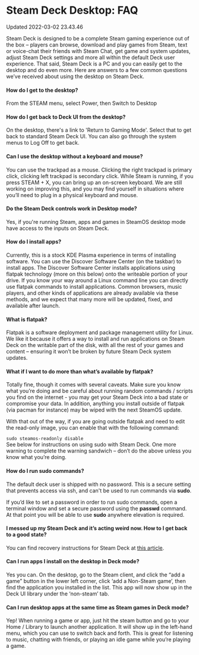 # Steam Deck Desktop: FAQ
Updated 2022-03-02 23.43.46

Steam Deck is designed to be a complete Steam gaming experience out of the box – players can browse, download and play games from Steam, text or voice-chat their friends with Steam Chat, get game and system updates, adjust Steam Deck settings and more all within the default Deck user experience. That said, Steam Deck is a PC and you can easily get to the desktop and do even more. Here are answers to a few common questions we’ve received about using the desktop on Steam Deck.  
  
#### How do I get to the desktop?
  
  
From the STEAM menu, select Power, then Switch to Desktop  
  
#### How do I get back to Deck UI from the desktop?
  
  
On the desktop, there's a link to 'Return to Gaming Mode'. Select that to get back to standard Steam Deck UI. You can also go through the system menus to Log Off to get back.  
  
#### Can I use the desktop without a keyboard and mouse?
  
  
You can use the trackpad as a mouse. Clicking the right trackpad is primary click, clicking left trackpad is secondary click. While Steam is running, if you press STEAM + X, you can bring up an on-screen keyboard. We are still working on improving this, and you may find yourself in situations where you’ll need to plug in a physical keyboard and mouse.   
  
#### Do the Steam Deck controls work in Desktop mode?
  
  
Yes, if you're running Steam, apps and games in SteamOS desktop mode have access to the inputs on Steam Deck.  
  
#### How do I install apps?
  
  
Currently, this is a stock KDE Plasma experience in terms of installing software. You can use the Discover Software Center (on the taskbar) to install apps. The Discover Software Center installs applications using flatpak technology (more on this below) onto the writeable portion of your drive. If you know your way around a Linux command line you can directly use flatpak commands to install applications. Common browsers, music players, and other kinds of applications are already available via these methods, and we expect that many more will be updated, fixed, and available after launch.  
  
#### What is flatpak?
  
  
Flatpak is a software deployment and package management utility for Linux. We like it because it offers a way to install and run applications on Steam Deck on the writable part of the disk, with all the rest of your games and content – ensuring it won’t be broken by future Steam Deck system updates.  
  
#### What if I want to do more than what’s available by flatpak?
  
  
Totally fine, though it comes with several caveats. Make sure you know what you’re doing and be careful about running random commands / scripts you find on the internet - you may get your Steam Deck into a bad state or compromise your data. In addition, anything you install outside of flatpak (via pacman for instance) may be wiped with the next SteamOS update.  
  
With that out of the way, if you are going outside flatpak and need to edit the read-only image, you can enable that with the following command:   
  
`sudo steamos-readonly disable`  
See below for instructions on using sudo with Steam Deck. One more warning to complete the warning sandwich – don’t do the above unless you know what you’re doing.  
  
#### How do I run sudo commands?
  
  
The default  deck user is shipped with no password. This is a secure setting that prevents access via ssh, and can't be used to run commands via **sudo**.   
  
If you’d like to set a password in order to run sudo commands, open a terminal window and set a  secure password using the **passwd** command. At that point you will be able to use **sudo** anywhere elevation is required.  
  
#### I messed up my Steam Deck and it’s acting weird now. How to I get back to a good state?
  
  
You can find recovery instructions for Steam Deck at [this article](https://help.steampowered.com/faqs/view/1B71-EDF2-EB6D-2BB3).  
  
#### Can I run apps I install on the desktop in Deck mode?
  
  
Yes you can. On the desktop, go to the Steam client, and click the “add a game” button in the lower left corner, click ‘add a Non-Steam game’, then find the application you installed in the list. This app will now show up in the Deck UI library under the ‘non-steam’ tab.  
  
#### Can I run desktop apps at the same time as Steam games in Deck mode?
  
  
Yep! When running a game or app, just hit the steam button and go to your Home / Library to launch another application. It will show up in the left-hand menu, which you can use to switch back and forth. This is great for listening to music, chatting with friends, or playing an idle game while you’re playing a game.